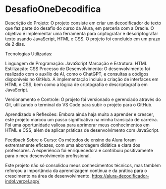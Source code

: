 # DesafioOneDecodifica
Descrição do Projeto:
O projeto consiste em criar um decodificador de texto que faz parte do desafio do curso da Alura, em parceria com a Oracle. O objetivo é implementar uma ferramenta para criptografar e descriptografar texto usando JavaScript, HTML e CSS. O projeto foi concluído em um prazo de 2 dias.

Tecnologias Utilizadas:

Linguagem de Programação: JavaScript
Marcação e Estrutura: HTML
Estilização: CSS
Processo de Desenvolvimento:
O desenvolvimento foi realizado com o auxílio de AI, como o ChatGPT, e consultas a códigos disponíveis no GitHub. A implementação incluiu a criação de interfaces em HTML e CSS, bem como a lógica de criptografia e descriptografia em JavaScript.

Versionamento e Controle:
O projeto foi versionado e gerenciado através do Git, utilizando o terminal do VS Code para subir o projeto para o GitHub.

Aprendizado e Reflexões:
Embora ainda haja muito a aprender e crescer, este projeto marcou um passo significativo na minha transição de carreira. Foi uma oportunidade valiosa para aprimorar meus conhecimentos em HTML e CSS, além de aplicar práticas de desenvolvimento com JavaScript.

Feedback Sobre o Curso:
Os métodos de ensino da Alura foram extremamente eficazes, com uma abordagem didática e clara dos professores. A experiência foi enriquecedora e contribuiu positivamente para o meu desenvolvimento profissional.

Este projeto não só consolidou meus conhecimentos técnicos, mas também reforçou a importância da aprendizagem contínua e da prática para o crescimento na área de desenvolvimento.
https://alura-decodificador-indol.vercel.app/
